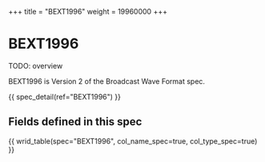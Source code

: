 +++
title = "BEXT1996"
weight = 19960000
+++

BEXT1996
========

TODO: overview

BEXT1996 is Version 2 of the Broadcast Wave Format spec. 

{{ spec_detail(ref="BEXT1996") }} 

## Fields defined in this spec

{{ wrid_table(spec="BEXT1996", col_name_spec=true, col_type_spec=true) }}

